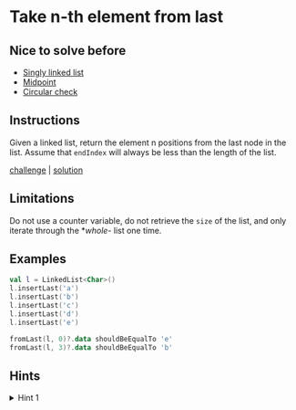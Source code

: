 # Take n-th element from last

## Nice to solve before

- [Singly linked list](../base/desc.md)
- [Midpoint](../midpoint/desc.md)
- [Circular check](../circularcheck/desc.md)

## Instructions

Given a linked list, return the element n positions from the last node in the list. Assume that `endIndex` will always
be less than the length of the list.

[challenge](challenge.kt) | [solution](solution.kt)

## Limitations

Do not use a counter variable, do not retrieve the `size` of the list, and only iterate through the **whole*- list one
time.

## Examples

```kotlin
val l = LinkedList<Char>()
l.insertLast('a')
l.insertLast('b')
l.insertLast('c')
l.insertLast('d')
l.insertLast('e')

fromLast(l, 0)?.data shouldBeEqualTo 'e'
fromLast(l, 3)?.data shouldBeEqualTo 'b'
```

## Hints

<details>
<summary>Hint 1</summary>
desc
</details>

